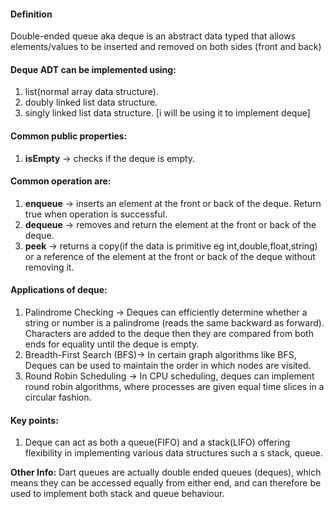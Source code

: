 #### Definition
Double-ended queue aka deque is an abstract data typed that allows elements/values to be inserted and removed on both sides (front and back)

#### Deque ADT can be implemented using:
1. list(normal array data structure).
2. doubly linked list data structure.
3. singly linked list data structure. [i will be using it to implement deque]

#### Common public properties:
1. **isEmpty** -> checks if the deque is empty.

#### Common operation are:
1. **enqueue** -> inserts an element at the front or back of the deque. Return true when operation is successful.
2. **dequeue** -> removes and return the element at the front or back of the deque.
3. **peek** -> returns a copy(if the data is primitive eg int,double,float,string) or a reference of the element at the front or back of the deque without removing it.

#### Applications of deque:
1. Palindrome Checking -> Deques can efficiently determine whether a string or number is a palindrome (reads the same backward as forward). Characters are added to the deque then they are compared from both ends for equality until the deque is empty.
2. Breadth-First Search (BFS)-> In certain graph algorithms like BFS, Deques can be used to maintain the order in which nodes are visited.
3. Round Robin Scheduling -> In CPU scheduling, deques can implement round robin algorithms, where processes are given equal time slices in a circular fashion.

#### Key points:
1. Deque can act as both a queue(FIFO) and a stack(LIFO) offering flexibility in implementing various data structures such a s stack, queue.



**Other Info:** Dart queues are actually double ended queues (deques), which means they can be accessed equally from either end, and can therefore be used to implement both stack and queue behaviour.
